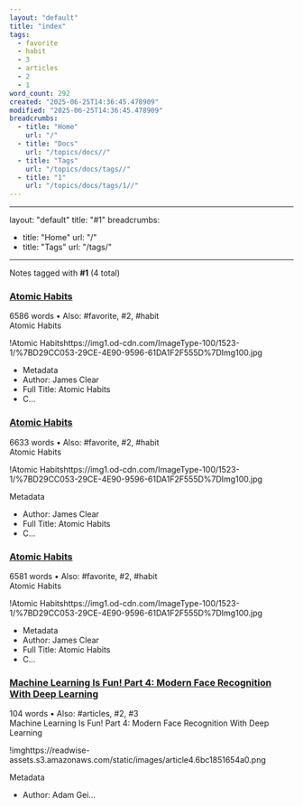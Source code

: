 ```yaml
---
layout: "default"
title: "index"
tags:
  - favorite
  - habit
  - 3
  - articles
  - 2
  - 1
word_count: 292
created: "2025-06-25T14:36:45.478909"
modified: "2025-06-25T14:36:45.478909"
breadcrumbs:
  - title: "Home"
    url: "/"
  - title: "Docs"
    url: "/topics/docs//"
  - title: "Tags"
    url: "/topics/docs/tags//"
  - title: "1"
    url: "/topics/docs/tags/1//"
---
```

---
layout: "default"
title: "#1"
breadcrumbs:
  - title: "Home"
    url: "/"
  - title: "Tags"
    url: "/tags/"
---
Notes tagged with **#1** (4 total)

<div class="note-grid">

<div class="note-card">
    <h3><a href="highlights/books/atomic-habits/">Atomic Habits</a></h3>
    <div class="note-meta">
        6586 words
        • Also: #favorite, #2, #habit
    </div>
    <div class="note-excerpt">Atomic Habits

!Atomic Habitshttps://img1.od-cdn.com/ImageType-100/1523-1/%7BD29CC053-29CE-4E90-9596-61DA1F2F555D%7DImg100.jpg
-  Metadata
- Author: James Clear
- Full Title: Atomic Habits
- C...</div>
</div>

<div class="note-card">
    <h3><a href="logseq/bak/highlights/books/atomic-habits/2024-10-05t08_51_53407zdesktop/">Atomic Habits</a></h3>
    <div class="note-meta">
        6633 words
        • Also: #favorite, #2, #habit
    </div>
    <div class="note-excerpt">Atomic Habits

!Atomic Habitshttps://img1.od-cdn.com/ImageType-100/1523-1/%7BD29CC053-29CE-4E90-9596-61DA1F2F555D%7DImg100.jpg

 Metadata

- Author: James Clear
- Full Title: Atomic Habits
- C...</div>
</div>

<div class="note-card">
    <h3><a href="logseq/bak/highlights/books/atomic-habits/2025-06-25t18_36_37332zdesktop/">Atomic Habits</a></h3>
    <div class="note-meta">
        6581 words
        • Also: #favorite, #2, #habit
    </div>
    <div class="note-excerpt">Atomic Habits

!Atomic Habitshttps://img1.od-cdn.com/ImageType-100/1523-1/%7BD29CC053-29CE-4E90-9596-61DA1F2F555D%7DImg100.jpg
-  Metadata
- Author: James Clear
- Full Title: Atomic Habits
- C...</div>
</div>

<div class="note-card">
    <h3><a href="highlights/articles/machine-learning-is-fun-part-4-modern-face-recognition-with-deep-learning/">Machine Learning Is Fun! Part 4: Modern Face Recognition With Deep Learning</a></h3>
    <div class="note-meta">
        104 words
        • Also: #articles, #2, #3
    </div>
    <div class="note-excerpt">Machine Learning Is Fun! Part 4: Modern Face Recognition With Deep Learning

!imghttps://readwise-assets.s3.amazonaws.com/static/images/article4.6bc1851654a0.png

 Metadata

- Author: Adam Gei...</div>
</div>
</div>